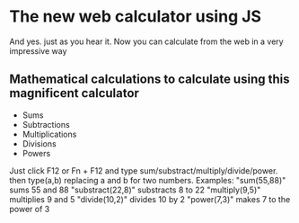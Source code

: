 # The new web calculator using JS
And yes. just as you hear it. Now you can calculate from the web in a very impressive way


##  Mathematical calculations to calculate using this magnificent calculator
  - Sums
  - Subtractions
  - Multiplications
  - Divisions
  - Powers


Just click F12 or Fn + F12 and type sum/substract/multiply/divide/power. then type(a,b) replacing a and b for two numbers. Examples:
"sum(55,88)" sums 55 and 88
"substract(22,8)" substracts 8 to 22
"multiply(9,5)" multiplies 9 and 5
"divide(10,2)" divides 10 by 2
"power(7,3)" makes 7 to the power of 3
